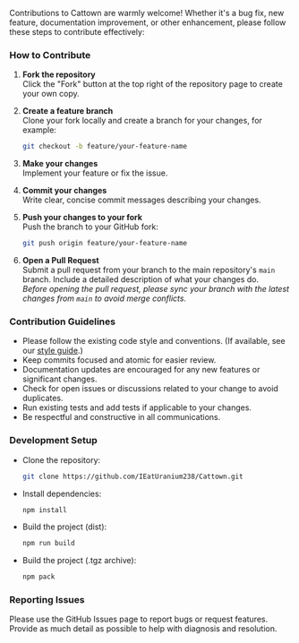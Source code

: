 Contributions to Cattown are warmly welcome! Whether it's a bug fix, new feature, documentation improvement, or other enhancement, please follow these steps to contribute effectively:

### How to Contribute

1. **Fork the repository**  
   Click the "Fork" button at the top right of the repository page to create your own copy.

2. **Create a feature branch**  
   Clone your fork locally and create a branch for your changes, for example:  
   ```bash
   git checkout -b feature/your-feature-name
   ```

3. **Make your changes**  
   Implement your feature or fix the issue.

4. **Commit your changes**  
   Write clear, concise commit messages describing your changes.

5. **Push your changes to your fork**  
   Push the branch to your GitHub fork:  
   ```bash
   git push origin feature/your-feature-name
   ```

6. **Open a Pull Request**  
   Submit a pull request from your branch to the main repository's `main` branch. Include a detailed description of what your changes do.  
   *Before opening the pull request, please sync your branch with the latest changes from `main` to avoid merge conflicts.*

### Contribution Guidelines

- Please follow the existing code style and conventions. (If available, see our [style guide](link-to-style-guide).)
- Keep commits focused and atomic for easier review.
- Documentation updates are encouraged for any new features or significant changes.
- Check for open issues or discussions related to your change to avoid duplicates.
- Run existing tests and add tests if applicable to your changes.
- Be respectful and constructive in all communications.

### Development Setup

- Clone the repository:  
  ```bash
  git clone https://github.com/IEatUranium238/Cattown.git
  ```
- Install dependencies:  
  ```bash
  npm install
  ```
- Build the project (dist):  
  ```bash
  npm run build
  ```
- Build the project (.tgz archive):  
  ```bash
  npm pack
  ```

### Reporting Issues

Please use the GitHub Issues page to report bugs or request features. Provide as much detail as possible to help with diagnosis and resolution.
